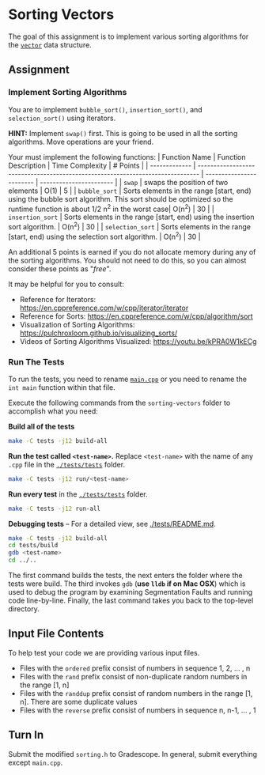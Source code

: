 # Sorting Vectors
The goal of this assignment is to implement various sorting algorithms for the [`vector`](https://en.cppreference.com/w/cpp/container/vector) data structure.
## Assignment
### Implement Sorting Algorithms
You are to implement `bubble_sort()`, `insertion_sort()`, and `selection_sort()` using iterators. 

**HINT:** Implement `swap()` first. This is going to be used in all the sorting algorithms. Move operations are your friend.

Your must implement the following functions:
| Function Name     | Function Description                                                                                                                                                         | Time Complexity            | &#35; Points            |
| -------------     | ------------------------------------------------------------------------------                                                                                               | ------------------------   | ----------------------- |
| `swap`            | swaps the position of two elements                                                                                                                                           | O(1)                       | 5     |
| `bubble_sort`     | Sorts elements in the range \[start, end) using the bubble sort algorithm. This sort should be optimized so the runtime function is about 1/2 n<sup>2</sup> in the worst case| O(n<sup>2</sup>)           | 30                      |
| `insertion_sort`  | Sorts elements in the range \[start, end) using the insertion sort algorithm.                                                                                                | O(n<sup>2</sup>)           | 30                      |
| `selection_sort`  | Sorts elements in the range \[start, end) using the selection sort algorithm.                                                                                                | O(n<sup>2</sup>)           | 30                      |

An additional 5 points is earned if you do not allocate memory during any of the sorting algorithms. You should not need to do this, so you can almost consider these points as "*free*".

It may be helpful for you to consult:
- Reference for Iterators: https://en.cppreference.com/w/cpp/iterator/iterator
- Reference for Sorts: https://en.cppreference.com/w/cpp/algorithm/sort
- Visualization of Sorting Algorithms: https://pulchroxloom.github.io/visualizing_sorts/
- Videos of Sorting Algorithms Visualized: https://youtu.be/kPRA0W1kECg

### Run The Tests
To run the tests, you need to rename [`main.cpp`](./src/main.cpp) or you need to rename the `int main` function within that file.

Execute the following commands from the `sorting-vectors` folder to accomplish what you need:

**Build all of the tests**
```sh
make -C tests -j12 build-all
```

**Run the test called `<test-name>`.** Replace `<test-name>` with the name of any `.cpp` file in the [`./tests/tests`](./tests/tests) folder.
```sh
make -C tests -j12 run/<test-name>
```

**Run every test** in the [`./tests/tests`](./tests/tests) folder.
```sh
make -C tests -j12 run-all
```

**Debugging tests** &ndash; For a detailed view, see [./tests/README.md](./tests/README.md).
```sh
make -C tests -j12 build-all
cd tests/build
gdb <test-name>
cd ../..
```
The first command builds the tests, the next enters the folder where the tests were build. The third invokes `gdb` (**use `lldb` if on Mac OSX**) which is used to debug the program by examining Segmentation Faults and running code line-by-line. Finally, the last command takes you back to the top-level directory.

## Input File Contents
To help test your code we are providing various input files. 
- Files with the `ordered` prefix consist of numbers in sequence 1, 2, ... , n
- Files with the `rand` prefix consist of non-duplicate random numbers in the range [1, n]
- Files with the `randdup` prefix consist of random numbers in the range [1, n]. There are some duplicate values
- Files with the `reverse` prefix consist of numbers in sequence n, n-1, ... , 1
## Turn In
Submit the modified `sorting.h` to Gradescope. In general, submit everything except `main.cpp`.
